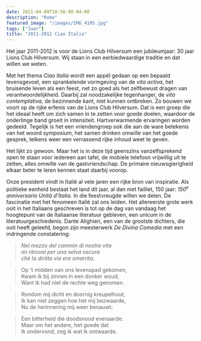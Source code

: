```yaml
---
date: 2011-04-09T10:58:08-04:00
description: "Rome"
featured_image: "/images/IMG_4105.jpg"
tags: ["Jaar"]
title: "2011-2012 Ciao Italia"
---
```


Het jaar 2011-2012 is voor de Lions Club Hilversum een jubileumjaar:
30 jaar Lions Club Hilversum. Wij staan in een eerbiedwaardige traditie en dat willen we weten. 

Met het thema _Ciao Italia_ wordt een appèl gedaan op een bepaald levensgevoel,
een sprankelende vormgeving van de _vita activa_, het bruisende leven als een feest,
net zo goed als het zelfbewust dragen van verantwoordelijkheid. Daarbij zal noodzakelijke
tegenhanger, de _vita contemplativa_, de bezinnende kant, niet kunnen ontbreken. Zo bouwen
we voort op de rijke erfenis van de Lions Club Hilversum. Dat is een groep die het ideaal
heeft om zich samen in te zetten voor goede doelen, waardoor de onderlinge band groeit in
intensiteit. Hartverwarmende ervaringen worden gedeeld. Tegelijk is het een vriendengroep
ook die aan de ware betekenis van het woord _symposium_, het samen drinken omwille van het
goede gesprek, telkens weer een verrassend rijke inhoud weet te geven.

Het lijkt zo gewoon. Maar het is in deze tijd geenszins vanzelfsprekend open te staan voor
iedereen aan tafel, de mobiele telefoon vrijwillig uit te zetten, alles omwille van de
gastvriendschap.  De primaire nieuwsgierigheid elkaar beter te leren kennen staat daarbij voorop.

Onze president vindt in Italië al vele jaren een rijke bron van inspiratie. Als politieke
eenheid bestaat het land dit jaar, al dan niet failliet, 150 jaar: _150<sup>e</sup> anniversario Unità
d’Italia_. In die feestvreugde willen we delen. De fascinatie met het fenomeen Italië zal
ons leiden. Het allereerste grote werk ooit in het Italiaans geschreven is tot op de
dag van vandaag het hoogtepunt van de Italiaanse literatuur gebleven, een unicum in de
literatuurgeschiedenis. Dante Alighieri, een van de grootste dichters, die ooit heeft
geleefd, begon zijn meesterwerk _De Divina Comedia_ met een indringende constatering:

> _Nel mezzo del cammin di nostra vita  
 mi ritrovai per una selva oscura  
 ché la diritta via era smarrita._

>Op ’t midden van ons levenspad gekomen,  
Kwam ik bij zinnen in een donker woud,  
Want ik had niet de rechte weg genomen.

>Rondom mij dicht en doornig kreupelhout;  
Ik kan niet zeggen hoe het mij bezwaarde,  
Nu de herinnering mij weer benauwt:

>Een bitterheid die doodsnood evenaarde.  
Maar om het andere, het goede dat  
Ik ondervond, zeg ik wat ik ontwaarde.
